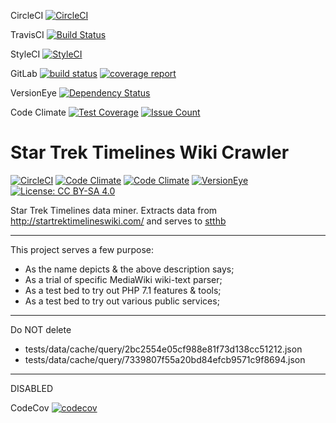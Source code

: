 CircleCI
[![CircleCI](https://circleci.com/gh/eidng8/sttbot.svg?style=svg)](https://circleci.com/gh/eidng8/sttbot)

TravisCI
[![Build Status](https://travis-ci.org/eidng8/sttbot.svg?branch=master)](https://travis-ci.org/eidng8/sttbot)

StyleCI
[![StyleCI](https://styleci.io/repos/79508314/shield?branch=master)](https://styleci.io/repos/79508314)

GitLab
[![build status](https://gitlab.com/stthb/sttbot/badges/master/build.svg)](https://gitlab.com/stthb/sttbot/commits/master)
[![coverage report](https://gitlab.com/stthb/sttbot/badges/master/coverage.svg)](https://gitlab.com/stthb/sttbot/commits/master)

VersionEye
[![Dependency Status](https://www.versioneye.com/user/projects/5886d78db194d40039c906e6/badge.svg?style=flat-square)](https://www.versioneye.com/user/projects/5886d78db194d40039c906e6)

Code Climate
[![Test Coverage](https://codeclimate.com/github/eidng8/sttbot/badges/coverage.svg)](https://codeclimate.com/github/eidng8/sttbot/coverage)
[![Issue Count](https://codeclimate.com/github/eidng8/sttbot/badges/issue_count.svg)](https://codeclimate.com/github/eidng8/sttbot)


# Star Trek Timelines Wiki Crawler
[![CircleCI](https://img.shields.io/circleci/project/github/eidng8/sttbot.svg?style=flat-square)](https://circleci.com/gh/eidng8/sttbot)
[![Code Climate](https://img.shields.io/codeclimate/github/eidng8/sttbot.svg?style=flat-square)](https://codeclimate.com/github/eidng8/sttbot)
[![Code Climate](https://img.shields.io/codeclimate/coverage/github/eidng8/sttbot.svg?style=flat-square)](https://codeclimate.com/github/eidng8/sttbot/coverage)
[![VersionEye](https://img.shields.io/versioneye/d/user/projects/5886d78db194d40039c906e6.svg?style=flat-square)](https://www.versioneye.com/user/projects/5886d78db194d40039c906e6)
[![License: CC BY-SA 4.0](https://img.shields.io/badge/License-CC%20BY--SA%204.0-lightgrey.svg)](http://creativecommons.org/licenses/by-sa/4.0/)

Star Trek Timelines data miner. Extracts data from 
http://startrektimelineswiki.com/ and serves to [stthb](https://github.com/eidng8/stthb)

----------------

This project serves a few purpose:

* As the name depicts & the above description says;
* As a trial of specific MediaWiki wiki-text parser;
* As a test bed to try out PHP 7.1 features & tools;
* As a test bed to try out various public services;


----------------

Do NOT delete

- tests/data/cache/query/2bc2554e05cf988e81f73d138cc51212.json
- tests/data/cache/query/7339807f55a20bd84efcb9571c9f8694.json


-------------------
DISABLED


CodeCov
[![codecov](https://codecov.io/gh/eidng8/sttbot/branch/master/graph/badge.svg)](https://codecov.io/gh/eidng8/sttbot)
